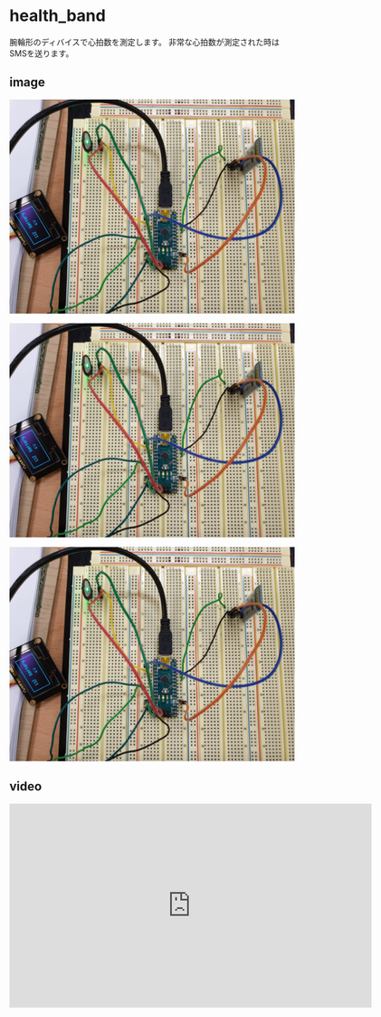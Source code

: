# health_band
腕輪形のディバイスで心拍数を測定します。
非常な心拍数が測定された時はSMSを送ります。

## image
![screen01](./img/1.jpg)

![screen02](./img/1.jpg)

![screen03](./img/1.jpg)
## video
<iframe width="640" height="360" src="https://www.youtube.com/watch?v=mN8Q9BI3cx0" frameborder="0" encrypted-media" allowfullscreen></iframe>  
